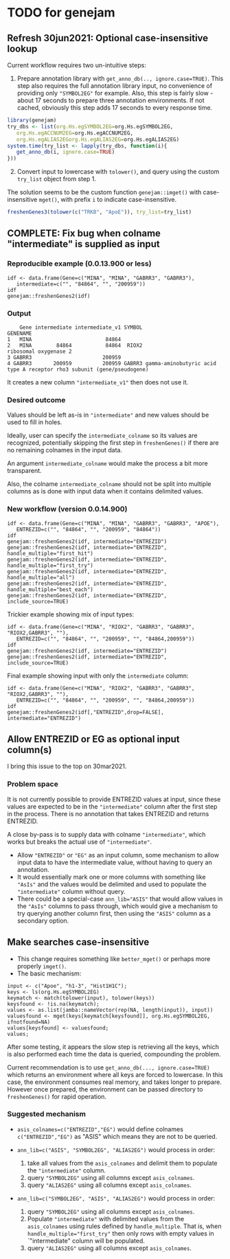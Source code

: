 # TODO for genejam


## Refresh 30jun2021: Optional case-insensitive lookup

Current workflow requires two un-intuitive steps:

1. Prepare annotation library with `get_anno_db(.., ignore.case=TRUE)`.
This step also requires the full annotation library input,
no convenience of providing only `"SYMBOL2EG"` for example.
Also, this step is fairly slow - about 17 seconds to prepare
three annotation environments. If not cached, obviously this
step adds 17 seconds to every response time.

```R
library(genejam)
try_dbs <- list(org.Hs.egSYMBOL2EG=org.Hs.egSYMBOL2EG,
   org.Hs.egACCNUM2EG=org.Hs.egACCNUM2EG,
   org.Hs.egALIAS2EGorg.Hs.egALIAS2EG=org.Hs.egALIAS2EG)
system.time(try_list <- lapply(try_dbs, function(i){
   get_anno_db(i, ignore.case=TRUE)
}))
```

2. Convert input to lowercase with `tolower()`, and query
using the custom `try_list` object from step 1.

The solution seems to be the custom function `genejam::imget()`
with case-insensitive `mget()`, with prefix `i` to indicate
case-insensitive.


```R
freshenGenes3(tolower(c("TRKB", "ApoE")), try_list=try_list)
```



## COMPLETE: Fix bug when colname "intermediate" is supplied as input



### Reproducible example (0.0.13.900 or less)

```
idf <- data.frame(Gene=c("MINA", "MINA", "GABRR3", "GABRR3"),
   intermediate=c("", "84864", "", "200959"))
idf
genejam::freshenGenes2(idf)
```

### Output

```
    Gene intermediate intermediate_v1 SYMBOL                                                               GENENAME
1   MINA                        84864                                                                              
2   MINA        84864           84864  RIOX2                                                  ribosomal oxygenase 2
3 GABRR3                       200959                                                                              
4 GABRR3       200959          200959 GABRR3 gamma-aminobutyric acid type A receptor rho3 subunit (gene/pseudogene)
```

It creates a new column `"intermediate_v1"` then does not use it.

### Desired outcome

Values should be left as-is in `"intermediate"` and new values
should be used to fill in holes.

Ideally, user can specify the `intermediate_colname` so its
values are recognized, potentially skipping the first step
in `freshenGenes()` if there are no remaining colnames
in the input data.

An argument `intermediate_colname` would make the process
a bit more transparent.

Also, the colname `intermediate_colname` should not be split
into multiple columns as is done with input data when it
contains delimited values.

### New workflow (version 0.0.14.900)

```
idf <- data.frame(Gene=c("MINA", "MINA", "GABRR3", "GABRR3", "APOE"),
   ENTREZID=c("", "84864", "", "200959", "84864"))
idf
genejam::freshenGenes2(idf, intermediate="ENTREZID")
genejam::freshenGenes2(idf, intermediate="ENTREZID", handle_multiple="first_hit")
genejam::freshenGenes2(idf, intermediate="ENTREZID", handle_multiple="first_try")
genejam::freshenGenes2(idf, intermediate="ENTREZID", handle_multiple="all")
genejam::freshenGenes2(idf, intermediate="ENTREZID", handle_multiple="best_each")
genejam::freshenGenes2(idf, intermediate="ENTREZID", include_source=TRUE)
```

Trickier example showing mix of input types:

```
idf <- data.frame(Gene=c("MINA", "RIOX2", "GABRR3", "GABRR3", "RIOX2,GABRR3", ""),
   ENTREZID=c("", "84864", "", "200959", "", "84864,200959"))
idf
genejam::freshenGenes2(idf, intermediate="ENTREZID")
genejam::freshenGenes2(idf, intermediate="ENTREZID", include_source=TRUE)
```

Final example showing input with only the `intermediate` column:

```
idf <- data.frame(Gene=c("MINA", "RIOX2", "GABRR3", "GABRR3", "RIOX2,GABRR3", ""),
   ENTREZID=c("", "84864", "", "200959", "", "84864,200959"))
idf
genejam::freshenGenes2(idf[,"ENTREZID",drop=FALSE], intermediate="ENTREZID")
```



## Allow ENTREZID or EG as optional input column(s)

I bring this issue to the top on 30mar2021.

### Problem space

It is not currently possible to provide ENTREZID values at input,
since these values are expected to be in the `"intermediate"` column
after the first step in the process. There is no annotation that
takes ENTREZID and returns ENTREZID.

A close by-pass is to supply data with colname `"intermediate"`,
which works but breaks the actual use of `"intermediate"`.

* Allow `"ENTREZID"` or `"EG"` as an input column, some mechanism to
allow input data to have the intermediate value, without
having to query an annotation.
* It would essentially mark one or more columns with something like 
`"AsIs"` and the values would be delimited and used to populate
the `"intermediate"` column without query.
* There could be a special-case `ann_lib="ASIS"` that would allow
values in the `"AsIs"` columns to pass through, which would give
a mechanism to try querying another column first, then using the
`"ASIS"` column as a secondary option.


## Make searches case-insensitive

* This change requires something like `better_mget()` or
perhaps more properly `imget()`.
* The basic mechanism:

```{r, imget}
input <- c("Apoe", "h1-3", "Hist1H1C");
keys <- ls(org.Hs.egSYMBOL2EG)
keymatch <- match(tolower(input), tolower(keys))
keysfound <- !is.na(keymatch);
values <- as.list(jamba::nameVector(rep(NA, length(input)), input))
valuesfound <- mget(keys[keymatch[keysfound]], org.Hs.egSYMBOL2EG, ifnotfound=NA)
values[keysfound] <- valuesfound;
values;
```

After some testing, it appears the slow step is retrieving all
the keys, which is also performed each time the data is queried,
compounding the problem.

Current recommendation is to use `get_anno_db(..., ignore.case=TRUE)`
which returns an environment where all keys are forced to lowercase.
In this case, the environment consumes real memory, and takes longer
to prepare. However once prepared, the environment can be passed
directory to `freshenGenes()` for rapid operation.


### Suggested mechanism

* `asis_colnames=c("ENTREZID","EG")` would define colnames `c("ENTREZID","EG")`
as "ASIS" which means they are not to be queried.
* `ann_lib=c("ASIS", "SYMBOL2EG", "ALIAS2EG")` would process in order:

    1. take all values from the `asis_colnames` and delimit them
    to populate the `"intermediate"` column.
    2. query `"SYMBOL2EG"` using all columns except `asis_colnames`.
    3. query `"ALIAS2EG"` using all columns except `asis_colnames`.

* `ann_lib=c("SYMBOL2EG", "ASIS", "ALIAS2EG")` would process in order:

   1. query `"SYMBOL2EG"` using all columns except `asis_colnames`.
   2. Populate `"intermediate"` with delimited values from the
   `asis_colnames` using rules defined by `handle_multiple`. That
   is, when `handle_multiple="first_try"` then only rows with
   empty values in `"intermediate" column will be populated.
   3. query `"ALIAS2EG"` using all columns except `asis_colnames`.
   

